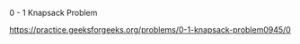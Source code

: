 0 - 1 Knapsack Problem











https://practice.geeksforgeeks.org/problems/0-1-knapsack-problem0945/0


























